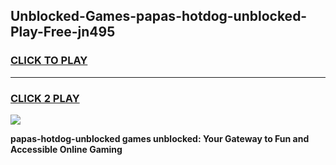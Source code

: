 
## Unblocked-Games-papas-hotdog-unblocked-Play-Free-jn495
<h3>
<a href="https://premium76.site?title=papas-hotdog-unblocked&ref=20M">CLICK TO PLAY</a></h3>
<hr>

<h3>
<a href="https://premium76.site?title=papas-hotdog-unblocked&ref=20M">CLICK 2 PLAY</a>
  
</h3>

<a href="https://premium76.site?title=papas-hotdog-unblocked&ref=19M"><img src="https://clearcache.store/games.png"></a>


**papas-hotdog-unblocked games unblocked: Your Gateway to Fun and Accessible Online Gaming**
